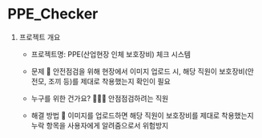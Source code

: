 # PPE_Checker

1. 프로젝트 개요
   
   - 프로젝트명: PPE(산업현장 인체 보호장비) 체크 시스템
   
   - 문제
     🚫 안전점검을 위해 현장에서 이미지 업로드 시, 해당 직원이 보호장비(안전모, 조끼 등)를 제대로 착용했는지 확인이 필요
     
   - 누구를 위한 건가요?
     👷🏻‍♀️ 안점점검하려는 직원
     
   - 해결 방법
     🔑 이미지를 업로드하면 해당 직원이 보호장비를 제대로 착용했는지 누락 항목을 사용자에게 알려줌으로서 위험방지

